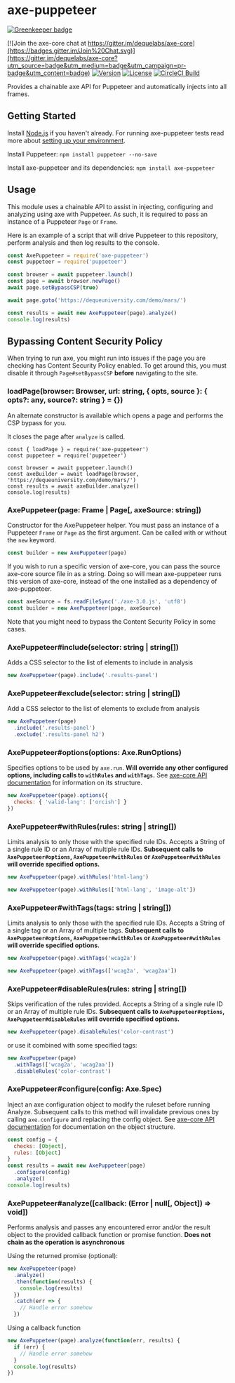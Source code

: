 # axe-puppeteer

[![Greenkeeper badge](https://badges.greenkeeper.io/dequelabs/axe-puppeteer.svg)](https://greenkeeper.io/)

[![Join the axe-core chat at https://gitter.im/dequelabs/axe-core](https://badges.gitter.im/Join%20Chat.svg)](https://gitter.im/dequelabs/axe-core?utm_source=badge&utm_medium=badge&utm_campaign=pr-badge&utm_content=badge)
[![Version](https://img.shields.io/npm/v/axe-puppeteer.svg)](https://www.npmjs.com/package/axe-puppeteer)
[![License](https://img.shields.io/npm/l/axe-puppeteer.svg)](LICENSE)
[![CircleCI Build](https://circleci.com/gh/dequelabs/axe-puppeteer/tree/master.svg?style=svg)](https://circleci.com/gh/dequelabs/axe-puppeteer/tree/master)

Provides a chainable axe API for Puppeteer and automatically injects into all frames.

## Getting Started

Install [Node.js](https://docs.npmjs.com/getting-started/installing-node) if you haven't already. For running axe-puppeteer tests read more about [setting up your environment](CONTRIBUTING.md).

Install Puppeteer: `npm install puppeteer --no-save`

Install axe-puppeteer and its dependencies: `npm install axe-puppeteer`

## Usage

This module uses a chainable API to assist in injecting, configuring and analyzing
using axe with Puppeteer. As such, it is required to pass an instance of a Puppeteer `Page` or `Frame`.

Here is an example of a script that will drive Puppeteer to this repository,
perform analysis and then log results to the console.

```javascript
const AxePuppeteer = require('axe-puppeteer')
const puppeteer = require('puppeteer')

const browser = await puppeteer.launch()
const page = await browser.newPage()
await page.setBypassCSP(true)

await page.goto('https://dequeuniversity.com/demo/mars/')

const results = await new AxePuppeteer(page).analyze()
console.log(results)
```

## Bypassing Content Security Policy

When trying to run axe, you might run into issues if the page you are checking
has Content Security Policy enabled. To get around this, you must disable it
through `Page#setBypassCSP` **before** navigating to the site.

### loadPage(browser: Browser, url: string, { opts, source }: { opts?: any, source?: string } = {})

An alternate constructor is available which opens a page and performs the CSP bypass for you.

It closes the page after `analyze` is called.

```
const { loadPage } = require('axe-puppeteer')
const puppeteer = require('puppeteer')

const browser = await puppeteer.launch()
const axeBuilder = await loadPage(browser, 'https://dequeuniversity.com/demo/mars/')
const results = await axeBuilder.analyze()
console.log(results)
```

### AxePuppeteer(page: Frame | Page[, axeSource: string])

Constructor for the AxePuppeteer helper.
You must pass an instance of a Puppeteer `Frame` or `Page` as the first argument.
Can be called with or without the `new` keyword.

```javascript
const builder = new AxePuppeteer(page)
```

If you wish to run a specific version of axe-core, you can pass the source axe-core
source file in as a string.
Doing so will mean axe-puppeteer runs this version of axe-core, instead of
the one installed as a dependency of axe-puppeteer.

```javascript
const axeSource = fs.readFileSync('./axe-3.0.js', 'utf8')
const builder = new AxePuppeteer(page, axeSource)
```

Note that you might need to bypass the Content Security Policy in some cases.

### AxePuppeteer#include(selector: string | string[])

Adds a CSS selector to the list of elements to include in analysis

```javascript
new AxePuppeteer(page).include('.results-panel')
```

### AxePuppeteer#exclude(selector: string | string[])

Add a CSS selector to the list of elements to exclude from analysis

```javascript
new AxePuppeteer(page)
  .include('.results-panel')
  .exclude('.results-panel h2')
```

### AxePuppeteer#options(options: Axe.RunOptions)

Specifies options to be used by `axe.run`.
**Will override any other configured options, including calls to `withRules` and `withTags`.**
See [axe-core API documentation](https://github.com/dequelabs/axe-core/blob/master/doc/API.md)
for information on its structure.

```javascript
new AxePuppeteer(page).options({
  checks: { 'valid-lang': ['orcish'] }
})
```

### AxePuppeteer#withRules(rules: string | string[])

Limits analysis to only those with the specified rule IDs.
Accepts a String of a single rule ID or an Array of multiple rule IDs.
**Subsequent calls to `AxePuppeteer#options`, `AxePuppeteer#withRules` or `AxePuppeteer#withRules` will override specified options.**

```javascript
new AxePuppeteer(page).withRules('html-lang')
```

```javascript
new AxePuppeteer(page).withRules(['html-lang', 'image-alt'])
```

### AxePuppeteer#withTags(tags: string | string[])

Limits analysis to only those with the specified rule IDs.
Accepts a String of a single tag or an Array of multiple tags.
**Subsequent calls to `AxePuppeteer#options`, `AxePuppeteer#withRules` or `AxePuppeteer#withRules` will override specified options.**

```javascript
new AxePuppeteer(page).withTags('wcag2a')
```

```javascript
new AxePuppeteer(page).withTags(['wcag2a', 'wcag2aa'])
```

### AxePuppeteer#disableRules(rules: string | string[])

Skips verification of the rules provided. Accepts a String of a single rule ID or an Array of multiple rule IDs.
**Subsequent calls to `AxePuppeteer#options`, `AxePuppeteer#disableRules` will override specified options.**

```javascript
new AxePuppeteer(page).disableRules('color-contrast')
```

or use it combined with some specified tags:

```javascript
new AxePuppeteer(page)
  .withTags(['wcag2a', 'wcag2aa'])
  .disableRules('color-contrast')
```

### AxePuppeteer#configure(config: Axe.Spec)

Inject an axe configuration object to modify the ruleset before running Analyze.
Subsequent calls to this method will invalidate previous ones by calling `axe.configure`
and replacing the config object.
See [axe-core API documentation](https://github.com/dequelabs/axe-core/blob/master/doc/API.md#api-name-axeconfigure)
for documentation on the object structure.

```javascript
const config = {
  checks: [Object],
  rules: [Object]
}
const results = await new AxePuppeteer(page)
  .configure(config)
  .analyze()
console.log(results)
```

### AxePuppeteer#analyze([callback: (Error | null[, Object]) => void])

Performs analysis and passes any encountered error and/or the result object to
the provided callback function or promise function.
**Does not chain as the operation is asynchronous**

Using the returned promise (optional):

```javascript
new AxePuppeteer(page)
  .analyze()
  .then(function(results) {
    console.log(results)
  })
  .catch(err => {
    // Handle error somehow
  })
```

Using a callback function

```javascript
new AxePuppeteer(page).analyze(function(err, results) {
  if (err) {
    // Handle error somehow
  }
  console.log(results)
})
```
